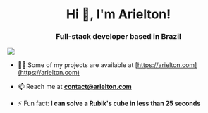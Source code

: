 <h1 align="center">Hi 👋, I'm Arielton!</h1>
<h3 align="center">Full-stack developer based in Brazil</h3>


![](https://komarev.com/ghpvc/?arioberek)




- 👨‍💻 Some of my projects are available at [https://arielton.com](https://arielton.com)

- 📫 Reach me at **contact@arielton.com**

- ⚡ Fun fact: **I can solve a Rubik's cube in less than 25 seconds**
